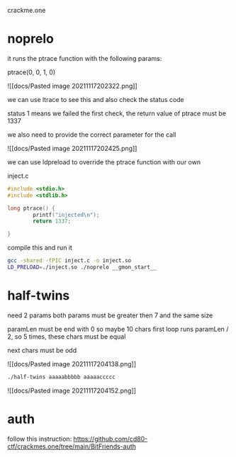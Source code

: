 crackme.one 

# noprelo

it runs the ptrace function with the following params:

ptrace(0, 0, 1, 0) 


![[docs/Pasted image 20211117202322.png]]

we can use ltrace to see this and also check the status code

status 1 means we failed the first check, the return value of ptrace must be 1337

we also need to provide the correct parameter for the call

![[docs/Pasted image 20211117202425.png]]


we can use ldpreload to override the ptrace function with our own

inject.c
```c
#include <stdio.h>
#include <stdlib.h>

long ptrace() {
        printf("injected\n");
        return 1337;

}

```

compile this and run it
```bash
gcc -shared -fPIC inject.c -o inject.so
LD_PRELOAD=./inject.so ./noprelo __gmon_start__
```


# half-twins
need 2 params
both params must be greater then 7 and the same size

paramLen must be end with 0 so maybe 10 chars
first loop runs paramLen / 2, so 5 times, these chars must be equal

next chars must be odd

![[docs/Pasted image 20211117204138.png]]

```bash
./half-twins aaaaabbbbb aaaaaccccc
```

![[docs/Pasted image 20211117204152.png]]

# auth

follow this instruction: https://github.com/cd80-ctf/crackmes.one/tree/main/BitFriends-auth

